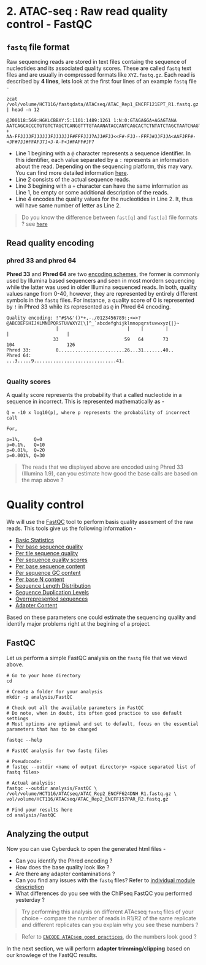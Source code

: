 # 2. ATAC-seq : Raw read quality control - FastQC

## `fastq` file format
Raw sequencing reads are stored in text files containg the sequence of nucleotides and its associated quality scores. These are called `fastq` text files and are usually in compressed formats like `XYZ.fastq.gz`. Each read is described by **4 lines**, lets look at the first four lines of an example `fastq` file -

```
zcat /vol/volume/HCT116/fastqdata/ATACseq/ATAC_Rep1_ENCFF121EPT_R1.fastq.gz | head -n 12

@J00118:569:HGKLCBBXY:5:1101:1489:1261 1:N:0:GTAGAGGA+AGAGTANA
AATCAGCACCCTGTGTCTAGCTCANGGTTTGTAAANATACCANTCAGCACTCTNTATCTAGCTAATCNAGTGNAGANCTTTTGTGTCTAGCTNAGGGNTTG
+
AA-FFJJJJFJJJJJJFJJJJJJF#FFFJJJ7AJJ#FJJ<<F#-FJJ--FFFJ#JJFJJA<AAFJFF#-<JF#7JJ#FFAFJ7J<J-A-F<J#FAFF#JF7

```

- Line 1 begining with a `@` character represents a sequence identifier. In this identifier, each value separated by a `:` represents an information about the read. Depending on the sequencing platform, this may vary. You can find more detailed information [here](https://en.wikipedia.org/wiki/FASTQ_format).
- Line 2 consists of the actual sequence reads. 
- Line 3 begining with a `+` character can have the same information as Line 1, be empty or some additional description of the reads.
- Line 4 encodes the quality values for the nucleotides in Line 2. It, thus will have same number of letter as Line 2.

> Do you know the difference between `fast[q]` and `fast[a]` file formats ? see [`here`](https://en.wikipedia.org/wiki/FASTA_format)

## Read quality encoding

### phred 33 and phred 64

**Phred 33** and **Phred 64** are two [encoding schemes](https://www.drive5.com/usearch/manual/quality_score.html), the former is commonly used by Illumina based sequencers and seen in most mordern sequencing while the latter was used in older Illumina sequenced reads. In both, quality values range from 0-40, however, they are represented by entirely different symbols in the `fastq` files. For instance, a quality score of 0 is represented by `!` in Phred 33 while its represented as `@` in Phred 64 encoding.

```
Quality encoding: !"#$%&'()*+,-./0123456789:;<=>?@ABCDEFGHIJKLMNOPQRSTUVWXYZ[\]^_`abcdefghijklmnopqrstuvwxyz{|}~
                  |                         |    |        |                              |                     |
                 33                        59   64       73                            104                   126
Phred 33:         0........................26...31.......40..                                
Phred 64:                                        ...3.....9..............................41. 
                                 
```

### Quality scores

A quality score represents the probability that a called nucleotide in a sequence in incorrect. This is represented mathematically as -

```
Q = -10 x log10(p), where p represents the probability of incorrect call

For,

p=1%,     Q=0 
p=0.1%,   Q=10
p=0.01%,  Q=20 
p=0.001%, Q=30

```

> The reads that we displayed above are encoded using Phred 33 (Illumina 1.9), can you estimate how good the base calls are based on the map above ?

# Quality control

We will use the [FastQC](https://www.bioinformatics.babraham.ac.uk/projects/fastqc/) tool to perform basis quality assesment of the raw reads. This tools give us the following information -

- [Basic Statistics](https://www.bioinformatics.babraham.ac.uk/projects/fastqc/Help/3%20Analysis%20Modules/1%20Basic%20Statistics.html)
- [Per base sequence quality](https://www.bioinformatics.babraham.ac.uk/projects/fastqc/Help/3%20Analysis%20Modules/2%20Per%20Base%20Sequence%20Quality.html)
- [Per tile sequence quality](https://www.bioinformatics.babraham.ac.uk/projects/fastqc/Help/3%20Analysis%20Modules/12%20Per%20Tile%20Sequence%20Quality.html)
- [Per sequence quality scores](https://www.bioinformatics.babraham.ac.uk/projects/fastqc/Help/3%20Analysis%20Modules/3%20Per%20Sequence%20Quality%20Scores.html)
- [Per base sequence content](https://www.bioinformatics.babraham.ac.uk/projects/fastqc/Help/3%20Analysis%20Modules/4%20Per%20Base%20Sequence%20Content.html)
- [Per sequence GC content](https://www.bioinformatics.babraham.ac.uk/projects/fastqc/Help/3%20Analysis%20Modules/5%20Per%20Sequence%20GC%20Content.html)
- [Per base N content](https://www.bioinformatics.babraham.ac.uk/projects/fastqc/Help/3%20Analysis%20Modules/6%20Per%20Base%20N%20Content.html)
- [Sequence Length Distribution](https://www.bioinformatics.babraham.ac.uk/projects/fastqc/Help/3%20Analysis%20Modules/7%20Sequence%20Length%20Distribution.html)
- [Sequence Duplication Levels](https://www.bioinformatics.babraham.ac.uk/projects/fastqc/Help/3%20Analysis%20Modules/8%20Duplicate%20Sequences.html)
- [Overrepresented sequences](https://www.bioinformatics.babraham.ac.uk/projects/fastqc/Help/3%20Analysis%20Modules/9%20Overrepresented%20Sequences.html)
- [Adapter Content](https://www.bioinformatics.babraham.ac.uk/projects/fastqc/Help/3%20Analysis%20Modules/10%20Adapter%20Content.html)

Based on these parameters one could estimate the sequencing quality and identify major problems right at the begining of a project.

## FastQC

Let us perform a simple FastQC analysis on the `fastq` file that we viewd above. 

```
# Go to your home directory
cd 

# Create a folder for your analysis
mkdir -p analysis/FastQC

# Check out all the available parameters in FastQC
# Do note, when in doubt, its often good practice to use default settings
# Most options are optional and set to default, focus on the essential parameters that has to be changed

fastqc --help

# FastQC analysis for two fastq files

# Pseudocode: 
# fastqc --outdir <name of output directory> <space separated list of fastq files>

# Actual analysis:
fastqc --outdir analysis/FastQC \
/vol/volume/HCT116/ATACseq/ATAC_Rep2_ENCFF624DNH_R1.fastq.gz \
vol/volume/HCT116/ATACseq/ATAC_Rep2_ENCFF157PAR_R2.fastq.gz

# Find your results here
cd analysis/FastQC
```

## Analyzing the output

Now you can use Cyberduck to open the generated html files -

- Can you identify the Phred encoding ?
- How does the base quality look like ?
- Are there any adapter contaminations ?
- Can you find any issues with the `fastq` files? Refer to [individual module description](#quality-control)
- What differences do you see with the ChIPseq FastQC you performed yesterday ?

> Try performing this analysis on different ATAcseq `fastq` files of your choice - compare the number of reads in R1/R2 of the same replicate and different replicates can you explain why you see these numbers ?

> Refer to [`ENCODE ATACseq good practices`](https://www.encodeproject.org/atac-seq/), do the numbers look good ?

In the next section, we will perform **adapter trimming/clipping** based on our knowlege of the FastQC results.
